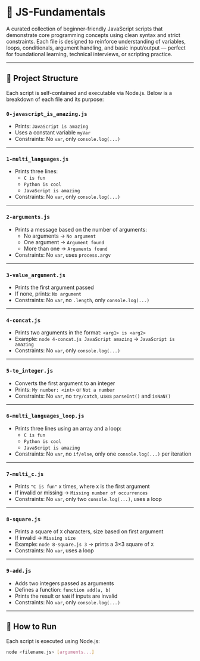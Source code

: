 # 📘 JS-Fundamentals

A curated collection of beginner-friendly JavaScript scripts that demonstrate core programming concepts using clean syntax and strict constraints. Each file is designed to reinforce understanding of variables, loops, conditionals, argument handling, and basic input/output — perfect for foundational learning, technical interviews, or scripting practice.

---

## 📁 Project Structure

Each script is self-contained and executable via Node.js. Below is a breakdown of each file and its purpose:

### `0-javascript_is_amazing.js`

- Prints: `JavaScript is amazing`
- Uses a constant variable `myVar`
- Constraints: No `var`, only `console.log(...)`

---

### `1-multi_languages.js`

- Prints three lines:
  - `C is fun`
  - `Python is cool`
  - `JavaScript is amazing`
- Constraints: No `var`, only `console.log(...)`

---

### `2-arguments.js`

- Prints a message based on the number of arguments:
  - No arguments → `No argument`
  - One argument → `Argument found`
  - More than one → `Arguments found`
- Constraints: No `var`, uses `process.argv`

---

### `3-value_argument.js`

- Prints the first argument passed
- If none, prints: `No argument`
- Constraints: No `var`, no `.length`, only `console.log(...)`

---

### `4-concat.js`

- Prints two arguments in the format: `<arg1> is <arg2>`
- Example: `node 4-concat.js JavaScript amazing` → `JavaScript is amazing`
- Constraints: No `var`, only `console.log(...)`

---

### `5-to_integer.js`

- Converts the first argument to an integer
- Prints: `My number: <int>` or `Not a number`
- Constraints: No `var`, no `try/catch`, uses `parseInt()` and `isNaN()`

---

### `6-multi_languages_loop.js`

- Prints three lines using an array and a loop:
  - `C is fun`
  - `Python is cool`
  - `JavaScript is amazing`
- Constraints: No `var`, no `if/else`, only one `console.log(...)` per iteration

---

### `7-multi_c.js`

- Prints `"C is fun"` x times, where x is the first argument
- If invalid or missing → `Missing number of occurrences`
- Constraints: No `var`, only two `console.log(...)`, uses a loop

---

### `8-square.js`

- Prints a square of `X` characters, size based on first argument
- If invalid → `Missing size`
- Example: `node 8-square.js 3` → prints a 3×3 square of `X`
- Constraints: No `var`, uses a loop

---

### `9-add.js`

- Adds two integers passed as arguments
- Defines a function: `function add(a, b)`
- Prints the result or `NaN` if inputs are invalid
- Constraints: No `var`, only `console.log(...)`

---

## 🧪 How to Run

Each script is executed using Node.js:

```bash
node <filename.js> [arguments...]
```
